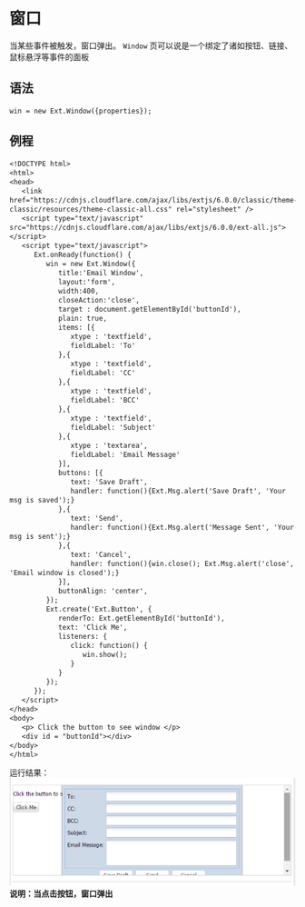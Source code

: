 # 窗口
当某些事件被触发，窗口弹出。 `Window` 页可以说是一个绑定了诸如按钮、链接、鼠标悬浮等事件的面板
## 语法

    win = new Ext.Window({properties});
    
##  例程

    <!DOCTYPE html>
    <html>
    <head>
       <link href="https://cdnjs.cloudflare.com/ajax/libs/extjs/6.0.0/classic/theme-classic/resources/theme-classic-all.css" rel="stylesheet" />
       <script type="text/javascript" src="https://cdnjs.cloudflare.com/ajax/libs/extjs/6.0.0/ext-all.js"></script>
       <script type="text/javascript">
          Ext.onReady(function() {
             win = new Ext.Window({
                title:'Email Window',
                layout:'form',
                width:400,
                closeAction:'close',
                target : document.getElementById('buttonId'),
                plain: true,
                items: [{
                   xtype : 'textfield',
                   fieldLabel: 'To'
                },{
                   xtype : 'textfield',
                   fieldLabel: 'CC'
                },{
                   xtype : 'textfield',
                   fieldLabel: 'BCC'
                },{
                   xtype : 'textfield',
                   fieldLabel: 'Subject'
                },{
                   xtype : 'textarea',
                   fieldLabel: 'Email Message'
                }],
                buttons: [{
                   text: 'Save Draft',
                   handler: function(){Ext.Msg.alert('Save Draft', 'Your msg is saved');}
                },{
                   text: 'Send',
                   handler: function(){Ext.Msg.alert('Message Sent', 'Your msg is sent');}
                },{
                   text: 'Cancel',
                   handler: function(){win.close(); Ext.Msg.alert('close', 'Email window is closed');}
                }],
                buttonAlign: 'center',
             });
             Ext.create('Ext.Button', {
                renderTo: Ext.getElementById('buttonId'),
                text: 'Click Me',
                listeners: {
                   click: function() {
                      win.show();
                   }
                }
             });
          });
       </script>
    </head>
    <body>
       <p> Click the button to see window </p>
       <div id = "buttonId"></div>
    </body>
    </html>

运行结果：![运行结果](https://raw.githubusercontent.com/jianxinliu/translate-Ext-JS-tutorials/master/resource/Window.bmp)    
**说明：当点击按钮，窗口弹出**
